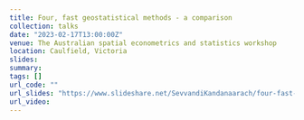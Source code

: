 ```yaml
---
title: Four, fast geostatistical methods - a comparison
collection: talks
date: "2023-02-17T13:00:00Z" 
venue: The Australian spatial econometrics and statistics workshop
location: Caulfield, Victoria
slides: 
summary: 
tags: []
url_code: ""
url_slides: "https://www.slideshare.net/SevvandiKandanaarach/four-fast-geostatistical-methods-a-comparison"
url_video: 
---
```


